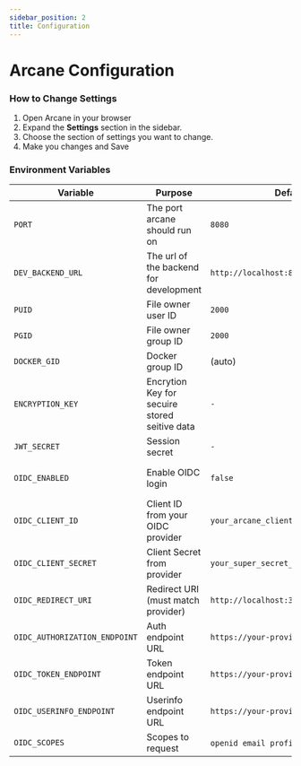 ```yaml
---
sidebar_position: 2
title: Configuration
---
```


# Arcane Configuration

### How to Change Settings

1. Open Arcane in your browser
2. Expand the **Settings** section in the sidebar.
3. Choose the section of settings you want to change.
4. Make you changes and Save

### Environment Variables

| Variable                      | Purpose                                       | Default/Examples                                | Notes                        |
| ----------------------------- | --------------------------------------------- | ----------------------------------------------- | ---------------------------- |
| `PORT`                        | The port arcane should run on                 | `8080`                                          | Optional                     |
| `DEV_BACKEND_URL`             | The url of the backend for development        | `http://localhost:8080`                         | Development Only             |
| `PUID`                        | File owner user ID                            | `2000`                                          | Use your user ID             |
| `PGID`                        | File owner group ID                           | `2000`                                          | Use your group ID            |
| `DOCKER_GID`                  | Docker group ID                               | (auto)                                          | Only if needed               |
| `ENCRYPTION_KEY`              | Encrytion Key for secuire stored seitive data | `-`                                             | Required                     |
| `JWT_SECRET`                  | Session secret                                | `-`                                             | Required                     |
| `OIDC_ENABLED`                | Enable OIDC login                             | `false`                                         | Sets OIDC Auth to be enabled |
| `OIDC_CLIENT_ID`              | Client ID from your OIDC provider             | `your_arcane_client_id_from_provider`           | NA                           |
| `OIDC_CLIENT_SECRET`          | Client Secret from provider                   | `your_super_secret_client_secret_from_provider` | NA                           |
| `OIDC_REDIRECT_URI`           | Redirect URI (must match provider)            | `http://localhost:3000/auth/oidc/callback`      | NA                           |
| `OIDC_AUTHORIZATION_ENDPOINT` | Auth endpoint URL                             | `https://your-provider.com/oauth2/authorize`    | NA                           |
| `OIDC_TOKEN_ENDPOINT`         | Token endpoint URL                            | `https://your-provider.com/oauth2/token`        | NA                           |
| `OIDC_USERINFO_ENDPOINT`      | Userinfo endpoint URL                         | `https://your-provider.com/oauth2/userinfo`     | NA                           |
| `OIDC_SCOPES`                 | Scopes to request                             | `openid email profile` (default)                | NA                           |
